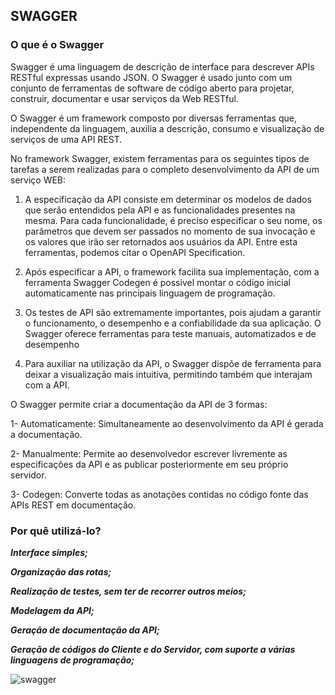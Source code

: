 

## **SWAGGER**


### O que é o Swagger

Swagger é uma linguagem de descrição de interface para descrever APIs RESTful expressas usando JSON.
O Swagger é usado junto com um conjunto de ferramentas de software de código aberto para projetar, construir, documentar e usar serviços da Web RESTful.

O Swagger é um framework composto por diversas ferramentas que, independente da linguagem, auxilia a descrição, consumo e visualização de serviços de uma API REST. 

No framework Swagger, existem ferramentas para os seguintes tipos de tarefas a serem realizadas para o completo desenvolvimento da API de um serviço WEB: 

1. A especificação da API consiste em determinar os modelos de dados que serão entendidos pela API e as  funcionalidades presentes na mesma. Para cada funcionalidade, é preciso especificar o seu nome, os parâmetros que devem ser passados no momento de sua invocação e os valores que irão ser retornados aos usuários da API. Entre esta ferramentas, podemos citar o OpenAPI Specification.

2. Após especificar a API, o framework facilita sua implementação, com a ferramenta Swagger Codegen é possível montar o código inicial automaticamente nas principais linguagem de programação.

3. Os testes de API são extremamente importantes, pois ajudam a garantir o funcionamento, o desempenho e a confiabilidade da sua aplicação. O Swagger oferece ferramentas para teste manuais, automatizados e de desempenho 

4. Para auxiliar na utilização da API, o Swagger dispõe de ferramenta para deixar a visualização mais intuitiva, permitindo também que interajam com a API.

O Swagger permite criar a documentação da API de 3 formas:

1- Automaticamente: Simultaneamente ao desenvolvimento da API é gerada a documentação.

2- Manualmente: Permite ao desenvolvedor escrever livremente as especificações da API e as publicar posteriormente em seu próprio servidor.

3- Codegen: Converte todas as anotações contidas no código fonte das APIs REST em documentação.


### **Por quê utilizá-lo?**

***Interface simples;***

***Organização das rotas;***

***Realização de testes, sem ter de recorrer outros meios;***

***Modelagem da API;***

***Geração de documentação da API;***

***Geração de códigos do Cliente e do Servidor, com suporte a várias linguagens de programação;***

![swagger](https://github.com/Squad-Back-End/reprography-nodejs/blob/master/docs/swagger/swagger.png)
